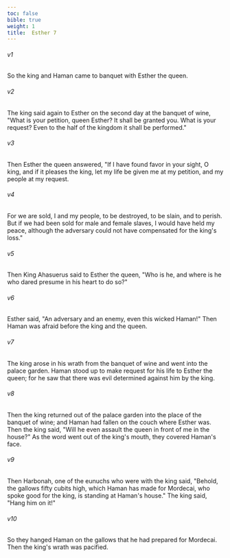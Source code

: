 ```yaml
---
toc: false
bible: true
weight: 1
title:  Esther 7
---
```




###### v1 
So the king and Haman came to banquet with Esther the queen. 

###### v2 
The king said again to Esther on the second day at the banquet of wine, "What is your petition, queen Esther? It shall be granted you. What is your request? Even to the half of the kingdom it shall be performed." 

###### v3 
Then Esther the queen answered, "If I have found favor in your sight, O king, and if it pleases the king, let my life be given me at my petition, and my people at my request. 

###### v4 
For we are sold, I and my people, to be destroyed, to be slain, and to perish. But if we had been sold for male and female slaves, I would have held my peace, although the adversary could not have compensated for the king's loss." 

###### v5 
Then King Ahasuerus said to Esther the queen, "Who is he, and where is he who dared presume in his heart to do so?" 

###### v6 
Esther said, "An adversary and an enemy, even this wicked Haman!" Then Haman was afraid before the king and the queen. 

###### v7 
The king arose in his wrath from the banquet of wine and went into the palace garden. Haman stood up to make request for his life to Esther the queen; for he saw that there was evil determined against him by the king. 

###### v8 
Then the king returned out of the palace garden into the place of the banquet of wine; and Haman had fallen on the couch where Esther was. Then the king said, "Will he even assault the queen in front of me in the house?" As the word went out of the king's mouth, they covered Haman's face. 

###### v9 
Then Harbonah, one of the eunuchs who were with the king said, "Behold, the gallows fifty cubits high, which Haman has made for Mordecai, who spoke good for the king, is standing at Haman's house." The king said, "Hang him on it!" 

###### v10 
So they hanged Haman on the gallows that he had prepared for Mordecai. Then the king's wrath was pacified.
